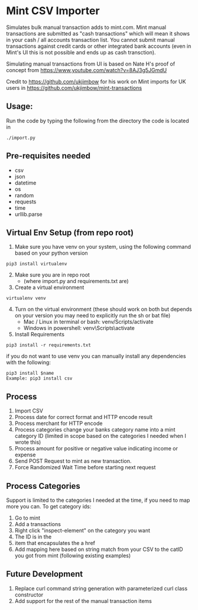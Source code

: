 # Mint CSV Importer
Simulates bulk manual transaction adds to mint.com. Mint manual transactions are submitted as "cash transactions" which will mean it shows in your cash / all accounts transaction list. You cannot submit manual transactions against credit cards or other integrated bank accounts (even in Mint's UI this is not possible and ends up as cash transction).

Simulating manual transactions from UI is based on Nate H's proof of concept from https://www.youtube.com/watch?v=8AJ3g5JGmdU

Credit to https://github.com/ukjimbow for his work on Mint imports for UK users in https://github.com/ukjimbow/mint-transactions

## Usage:
Run the code by typing the following from the directory the code is located in
```
./import.py
```

## Pre-requisites needed
- csv
- json
- datetime
- os
- random
- requests
- time
- urllib.parse

## Virtual Env Setup (from repo root)
1. Make sure you have venv on your system, using the following command based on your python version
```shell
pip3 install virtualenv
```
2. Make sure you are in repo root
	- (where import.py and requirements.txt are)
3. Create a virtual environment
```shell
virtualenv venv
```
4. Turn on the virtual environment (these should work on both but depends on your version you may need to explicitly run the sh or bat file)
	- Mac / Linux in terminal or bash: venv/Scripts/activate
    - Windows in powershell: venv\Scripts\activate
5. Install Requirements
```shell
pip3 install -r requirements.txt
```

if you do not want to use venv you can manually install any dependencies with the following:

	pip3 install $name
	Example: pip3 install csv

## Process
1. Import CSV
2. Process date for correct format and HTTP encode result
3. Process merchant for HTTP encode
4. Process categories change your banks category name into a mint category ID (limited in scope based on the categories I needed when I wrote this)
5. Process amount for positive or negative value indicating income or expense
6. Send POST Request to mint as new transaction.
7. Force Randomized Wait Time before starting next request

## Process Categories
Support is limited to the categories I needed at the time, if you need to map more you can. To get category ids:
1. Go to mint
2. Add a transactions
3. Right click "inspect-element" on the category you want
4. The ID is in the <li> item that encapsulates the a href
5. Add mapping here based on string match from your CSV to the catID you got from mint (following existing examples)

## Future Development
1. Replace curl command string generation with parameterized curl class constructor
2. Add support for the rest of the manual transaction items
